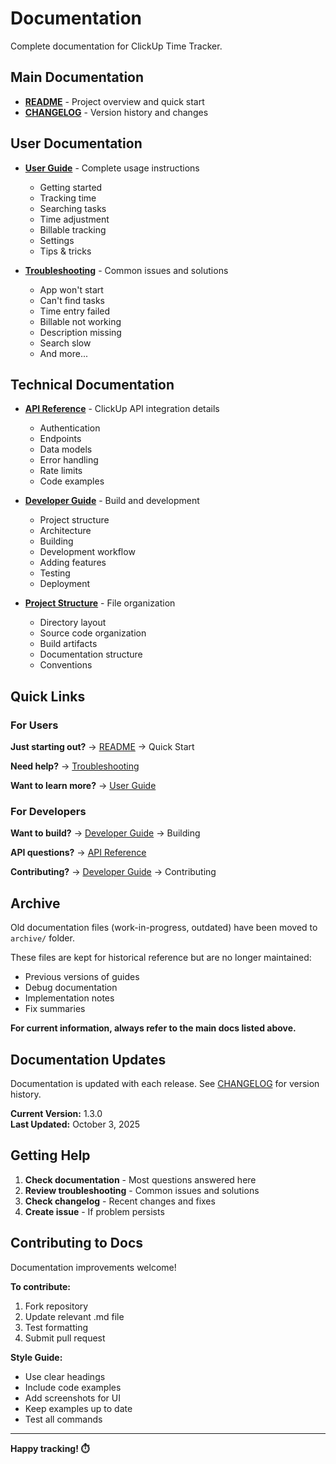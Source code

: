 # Documentation

Complete documentation for ClickUp Time Tracker.

## Main Documentation

- **[README](../README.md)** - Project overview and quick start
- **[CHANGELOG](../CHANGELOG.md)** - Version history and changes

## User Documentation

- **[User Guide](USER_GUIDE.md)** - Complete usage instructions
  - Getting started
  - Tracking time
  - Searching tasks
  - Time adjustment
  - Billable tracking
  - Settings
  - Tips & tricks

- **[Troubleshooting](TROUBLESHOOTING.md)** - Common issues and solutions
  - App won't start
  - Can't find tasks
  - Time entry failed
  - Billable not working
  - Description missing
  - Search slow
  - And more...

## Technical Documentation

- **[API Reference](API_REFERENCE.md)** - ClickUp API integration details
  - Authentication
  - Endpoints
  - Data models
  - Error handling
  - Rate limits
  - Code examples

- **[Developer Guide](DEVELOPER_GUIDE.md)** - Build and development
  - Project structure
  - Architecture
  - Building
  - Development workflow
  - Adding features
  - Testing
  - Deployment

- **[Project Structure](PROJECT_STRUCTURE.md)** - File organization
  - Directory layout
  - Source code organization
  - Build artifacts
  - Documentation structure
  - Conventions

## Quick Links

### For Users

**Just starting out?**
→ [README](../README.md) → Quick Start

**Need help?**
→ [Troubleshooting](TROUBLESHOOTING.md)

**Want to learn more?**
→ [User Guide](USER_GUIDE.md)

### For Developers

**Want to build?**
→ [Developer Guide](DEVELOPER_GUIDE.md) → Building

**API questions?**
→ [API Reference](API_REFERENCE.md)

**Contributing?**
→ [Developer Guide](DEVELOPER_GUIDE.md) → Contributing

## Archive

Old documentation files (work-in-progress, outdated) have been moved to `archive/` folder.

These files are kept for historical reference but are no longer maintained:
- Previous versions of guides
- Debug documentation
- Implementation notes
- Fix summaries

**For current information, always refer to the main docs listed above.**

## Documentation Updates

Documentation is updated with each release. See [CHANGELOG](../CHANGELOG.md) for version history.

**Current Version:** 1.3.0  
**Last Updated:** October 3, 2025

## Getting Help

1. **Check documentation** - Most questions answered here
2. **Review troubleshooting** - Common issues and solutions  
3. **Check changelog** - Recent changes and fixes
4. **Create issue** - If problem persists

## Contributing to Docs

Documentation improvements welcome!

**To contribute:**
1. Fork repository
2. Update relevant .md file
3. Test formatting
4. Submit pull request

**Style Guide:**
- Use clear headings
- Include code examples
- Add screenshots for UI
- Keep examples up to date
- Test all commands

---

**Happy tracking! ⏱️**

